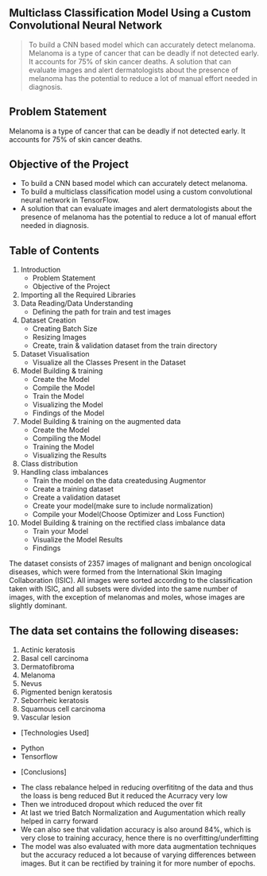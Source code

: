 ## Multiclass Classification Model Using a Custom Convolutional Neural Network
>To build a CNN based model which can accurately detect melanoma. Melanoma is a type of cancer that can be deadly if not detected early. It accounts for 75% of skin cancer deaths. A solution that can evaluate images and alert dermatologists about the presence of melanoma has the potential to reduce a lot of manual effort needed in diagnosis.

## Problem Statement
Melanoma is a type of cancer that can be deadly if not detected early. It accounts for 75% of skin cancer deaths.

## Objective of the Project

- To build a CNN based model which can accurately detect melanoma. 
- To build a multiclass classification model using a custom convolutional neural network in TensorFlow.
- A solution that can evaluate images and alert dermatologists about the presence of melanoma has the potential to reduce a lot of manual effort needed in diagnosis.

## Table of Contents
1. Introduction 
    - Problem Statement
    - Objective of the Project
2. Importing all the Required Libraries
3. Data Reading/Data Understanding
    - Defining the path for train and test images
4. Dataset Creation
    - Creating Batch Size
    - Resizing Images
    - Create, train & validation dataset from the train directory
5. Dataset Visualisation
    - Visualize all the Classes Present in the Dataset 
6. Model Building & training
    - Create the Model
    - Compile the Model
    - Train the Model
    - Visualizing the Model
    - Findings of the Model
7. Model Building & training on the augmented data
    - Create the Model
    - Compiling the Model
    - Training the Model
    - Visualizing the Results
8. Class distribution
9. Handling class imbalances
    - Train the model on the data createdusing Augmentor
    - Create a training dataset
    - Create a validation dataset
    - Create your model(make sure to include normalization)
    - Compile your Model(Choose Optimizer and Loss Function)
10. Model Building & training on the rectified class imbalance data
    - Train your Model
    - Visualize the Model Results
    - Findings

The dataset consists of 2357 images of malignant and benign oncological diseases, which were formed from the International Skin Imaging Collaboration (ISIC). All images were sorted according to the classification taken with ISIC, and all subsets were divided into the same number of images, with the exception of melanomas and moles, whose images are slightly dominant.


## The data set contains the following diseases:

1. Actinic keratosis
2. Basal cell carcinoma
3. Dermatofibroma
4. Melanoma
5. Nevus
6. Pigmented benign keratosis
7. Seborrheic keratosis
8. Squamous cell carcinoma
9. Vascular lesion

* [Technologies Used]

- Python
- Tensorflow

* [Conclusions]

- The class rebalance helped in reducing overfititng of the data and thus the loass is beng reduced But it reduced the Acurracy very low
- Then we introduced dropout which reduced the over fit
- At last we tried Batch Normalization and Augumentation which really helped in carry forward
- We can also see that validation accuracy is also around 84%, which is very close to training accuracy, hence there is no overfitting/underfitting
- The model was also evaluated with more data augmentation techniques but the accuracy reduced a lot because of varying differences between images. But it can be rectified by training it for more number of epochs.
